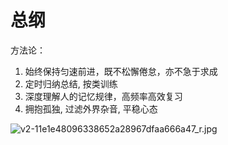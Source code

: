 # 总纲

方法论：
1. 始终保持匀速前进，既不松懈倦怠，亦不急于求成
2. 定时归纳总结, 按类训练
3. 深度理解人的记忆规律，高频率高效复习
4. 拥抱孤独, 过滤外界杂音, 平稳心态


![v2-11e1e48096338652a28967dfaa666a47_r.jpg](https://pic.dogimg.com/2022/04/17/625bf05acbaf3.jpg)
